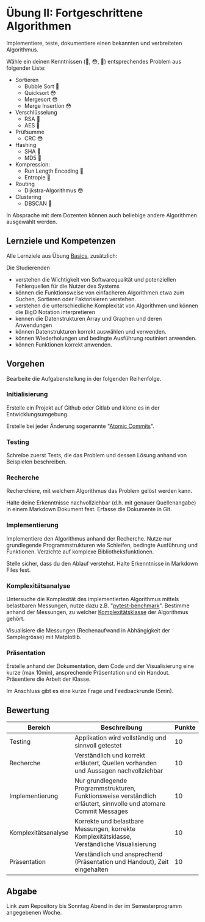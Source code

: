 # Übung II: Fortgeschrittene Algorithmen

Implementiere, teste, dokumentiere einen bekannten und verbreiteten Algorithmus.

Wähle ein deinen Kenntnissen (🤔, 😳, 🤯) entsprechendes Problem aus folgender Liste:

- Sortieren
    - Bubble Sort 🤔
    - Quicksort 😳
    - Mergesort 😳
    - Merge Insertion 😳
- Verschlüsselung
    - RSA 🤯
    - AES 🤯
- Prüfsumme
    - CRC 😳
- Hashing
    - SHA 🤯
    - MD5 🤯
- Kompression:
    - Run Length Encoding 🤯
    - Entropie 🤯
- Routing
    - Dijkstra-Algorithmus 😳
- Clustering
    - DBSCAN 🤯

In Absprache mit dem Dozenten können auch beliebige andere Algorithmen ausgewählt werden.

## Lernziele und Kompetenzen

Alle Lernziele aus Übung [Basics](../Basics/Tasks.md), zusätzlich:

Die Studierenden

- verstehen die Wichtigkeit von Softwarequalität und potenziellen Fehlerquellen für die Nutzer des Systems
- können die Funktionsweise von einfacheren Algorithmen etwa zum Suchen, Sortieren oder Faktorisieren verstehen.
- verstehen die unterschiedliche Komplexität von Algorithmen und können die BigO Notation interpretieren
- kennen die Datenstrukturen Array und Graphen und deren Anwendungen
- können Datenstrukturen korrekt auswählen und verwenden.
- können Wiederholungen und bedingte Ausführung routiniert anwenden.
- können Funktionen korrekt anwenden.

## Vorgehen

Bearbeite die Aufgabenstellung in der folgenden Reihenfolge.

### Initialisierung

Erstelle ein Projekt auf Github oder Gitlab und klone es in der Entwicklungsumgebung.

Erstelle bei jeder Änderung
sogenannte "[Atomic Commits](https://en.wikipedia.org/wiki/Atomic_commit#Atomic_commit_convention)".

### Testing

Schreibe zuerst Tests, die das Problem und dessen Lösung anhand von Beispielen beschreiben.

### Recherche

Recherchiere, mit welchem Algorithmus das Problem gelöst werden kann.

Halte deine Erkenntnisse nachvollziehbar (d.h. mit genauer Quellenangabe) in einem Markdown Dokument fest. Erfasse die
Dokumente in Git.

### Implementierung

Implementiere den Algorithmus anhand der Recherche. Nutze nur grundlegende Programmstrukturen wie Schleifen, bedingte
Ausführung und Funktionen. Verzichte auf komplexe Bibliotheksfunktionen.

Stelle sicher, dass du den Ablauf verstehst. Halte Erkenntnisse in Markdown Files fest.

### Komplexitätsanalyse

Untersuche die Komplexität des implementierten Algorithmus mittels belastbaren Messungen, nutze dazu z.B.
"[pytest-benchmark](https://pytest-benchmark.readthedocs.io/en/latest/)". Bestimme anhand der Messungen, zu
welcher [Komplexitätsklasse](https://www.bigocheatsheet.com/) der Algorithmus gehört.

Visualisiere die Messungen (Rechenaufwand in Abhängigkeit der Samplegrösse) mit Matplotlib.

### Präsentation

Erstelle anhand der Dokumentation, dem Code und der Visualisierung eine kurze (max 10min), ansprechende Präsentation und
ein Handout. Präsentiere die Arbeit der Klasse.

Im Anschluss gibt es eine kurze Frage und Feedbackrunde (5min).

## Bewertung

| Bereich             | Beschreibung                                                                                                      | Punkte |
|---------------------|-------------------------------------------------------------------------------------------------------------------|--------|
| Testing             | Applikation wird vollständig und sinnvoll getestet                                                                | 10     |
| Recherche           | Verständlich und korrekt erläutert, Quellen vorhanden und Aussagen nachvollziehbar                                | 10     |
| Implementierung     | Nur grundlegende Programmstrukturen, Funktionsweise verständlich erläutert, sinnvolle und atomare Commit Messages | 10     |
| Komplexitätsanalyse | Korrekte und belastbare Messungen, korrekte Komplexitätsklasse, Verständliche Visualisierung                      | 10     |
| Präsentation        | Verständlich und ansprechend (Präsentation und Handout), Zeit eingehalten                                         | 10     |

## Abgabe

Link zum Repository bis Sonntag Abend in der im Semesterprogramm angegebenen Woche.

